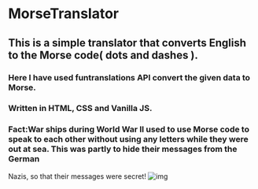 # MorseTranslator
## This is a simple translator that converts English to the Morse code( dots and dashes ).
### Here I have used funtranslations API convert the given data to Morse.
### Written in HTML, CSS and Vanilla JS.

### Fact:War ships during World War II used to use Morse code to speak to each other without using any letters while they were out at sea. This was partly to hide their messages from the German

Nazis, so that their messages were secret!
![img](https://scoutlife.org/wp-content/uploads/2007/02/morsecode-1.jpg?w=700)
